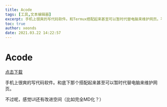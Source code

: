 ```yaml
---
title: Acode
tags: [工具,文本编辑器]
excerpt: 手机上很爽的写代码软件。和Termux搭配起来甚至可以暂时代替电脑来维护网页。不过呢，感觉UI还有改进空间（比如完全MD化？）
toc: true
author: xeonds
date: 2021.03.22 14:22:57
---
```


# Acode

[点击下载](https://dreamweb.lanzous.com/ixmiFe155te)

手机上很爽的写代码软件。和底下那个搭配起来甚至可以暂时代替电脑来维护网页。

不过呢，感觉UI还有改进空间（比如完全MD化？）
